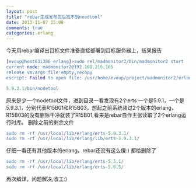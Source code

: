 ```yaml
---
layout: post
title: "rebar生成发布包后找不到noodtool"
date: 2013-11-07 15:08
comments: true
categories: erlang 
---
```

今天用rebar编译出目标文件准备直接部署到目标服务器上，结果报告
```erlang
[evoup@host63i386 erlang]>sudo rel/madmonitor2/bin/madmonitor2 start
current node: madmonitor2@192.168.216.165
release vm.args file empty,recopy
escript: Failed to open file: /usr/home/evoup/project/madmonitor2/erlang/rel/madmonitor2/erts-

5.9.3.1/bin/nodetool
```
<!-- more -->

原来是少一个nodetool文件，进到目录一看发现有2个erts
一个是5.9.1，一个是5.9.3.1，分别代表R15B01和R15B03，想起之前系统装过2个版本的erlang，R15B03的没有删除干净就装了R15B01,看来是rebar自作主张读取了2个erlang运行时库。
删除之前的剩余文件
```erlang
sudo rm -rf /usr/local/lib/erlang/erts-5.9.3.1/
sudo rm -rf /usr/local/lib/erlang/lib/erts-5.9.3.1/
```

仔细一看还有其他版本的erlang，rebar还没有这么傻:)
都给删除了
```erlang
sudo rm -rf /usr/local/lib/erlang/erts-5.5.1/
sudo rm -rf /usr/local/lib/erlang/erts-5.6.5/
```

再次编译，问题解决,收工:)
